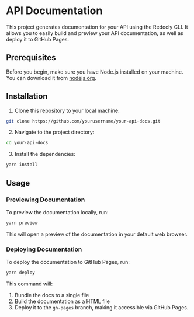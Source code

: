 # API Documentation

This project generates documentation for your API using the Redocly CLI. It allows you to easily build and preview your API documentation, as well as deploy it to GitHub Pages.

## Prerequisites

Before you begin, make sure you have Node.js installed on your machine. You can download it from [nodejs.org](https://nodejs.org/).

## Installation

1. Clone this repository to your local machine:

```bash
git clone https://github.com/yourusername/your-api-docs.git
```

2. Navigate to the project directory:

```bash
cd your-api-docs
```

3. Install the dependencies:

```bash
yarn install
```

## Usage

### Previewing Documentation

To preview the documentation locally, run:

```bash
yarn preview
```

This will open a preview of the documentation in your default web browser.

### Deploying Documentation

To deploy the documentation to GitHub Pages, run:

```bash
yarn deploy
```

This command will:
1. Bundle the docs to a single file
2. Build the documentation as a HTML file
3. Deploy it to the `gh-pages` branch, making it accessible via GitHub Pages. 